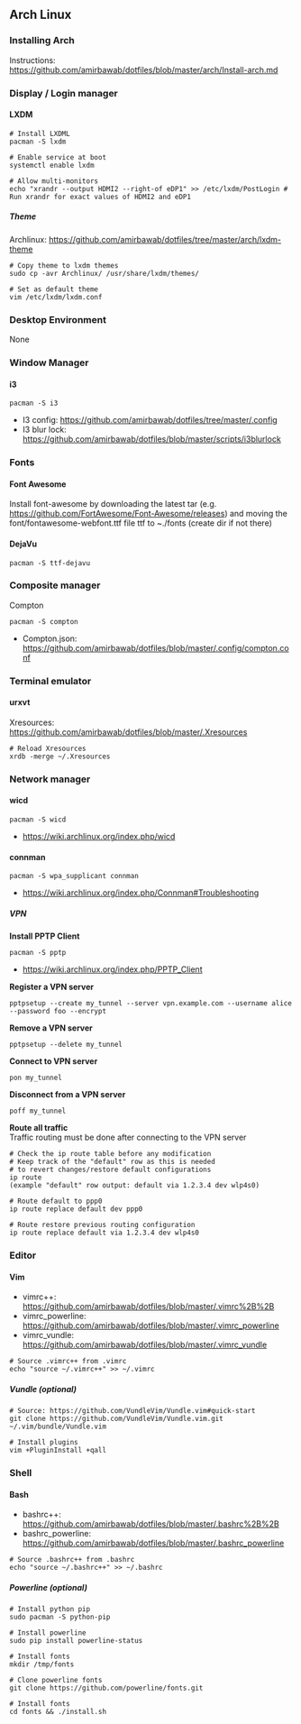 ## Arch Linux
### Installing Arch
Instructions: https://github.com/amirbawab/dotfiles/blob/master/arch/Install-arch.md

### Display / Login manager
#### LXDM
```
# Install LXDML
pacman -S lxdm

# Enable service at boot
systemctl enable lxdm

# Allow multi-monitors
echo "xrandr --output HDMI2 --right-of eDP1" >> /etc/lxdm/PostLogin # Run xrandr for exact values of HDMI2 and eDP1
```
##### Theme
Archlinux: https://github.com/amirbawab/dotfiles/tree/master/arch/lxdm-theme
```
# Copy theme to lxdm themes
sudo cp -avr Archlinux/ /usr/share/lxdm/themes/

# Set as default theme
vim /etc/lxdm/lxdm.conf
```

### Desktop Environment
None

### Window Manager
#### i3
```
pacman -S i3
```
* I3 config: https://github.com/amirbawab/dotfiles/tree/master/.config
* I3 blur lock: https://github.com/amirbawab/dotfiles/blob/master/scripts/i3blurlock

### Fonts
#### Font Awesome
Install font-awesome by downloading the latest tar (e.g. https://github.com/FortAwesome/Font-Awesome/releases) and moving the font/fontawesome-webfont.ttf file ttf to ~./fonts (create dir if not there)

#### DejaVu
```
pacman -S ttf-dejavu
```

### Composite manager
Compton
```
pacman -S compton
```
* Compton.json: https://github.com/amirbawab/dotfiles/blob/master/.config/compton.conf

### Terminal emulator
#### urxvt
Xresources: https://github.com/amirbawab/dotfiles/blob/master/.Xresources
```
# Reload Xresources
xrdb -merge ~/.Xresources
```

### Network manager
#### wicd
```
pacman -S wicd
```
* https://wiki.archlinux.org/index.php/wicd

#### connman
```
pacman -S wpa_supplicant connman
```
* https://wiki.archlinux.org/index.php/Connman#Troubleshooting

##### VPN
**Install PPTP Client**
```
pacman -S pptp
```
* https://wiki.archlinux.org/index.php/PPTP_Client

**Register a VPN server**
```
pptpsetup --create my_tunnel --server vpn.example.com --username alice --password foo --encrypt
```

**Remove a VPN server**
```
pptpsetup --delete my_tunnel
```

**Connect to VPN server**
```
pon my_tunnel
```

**Disconnect from a VPN server**
```
poff my_tunnel
```

**Route all traffic**  
Traffic routing must be done after connecting to the VPN server
```
# Check the ip route table before any modification
# Keep track of the "default" row as this is needed
# to revert changes/restore default configurations
ip route
(example "default" row output: default via 1.2.3.4 dev wlp4s0)

# Route default to ppp0
ip route replace default dev ppp0

# Route restore previous routing configuration
ip route replace default via 1.2.3.4 dev wlp4s0
```

### Editor
#### Vim
* vimrc++: https://github.com/amirbawab/dotfiles/blob/master/.vimrc%2B%2B
* vimrc_powerline: https://github.com/amirbawab/dotfiles/blob/master/.vimrc_powerline
* vimrc_vundle: https://github.com/amirbawab/dotfiles/blob/master/.vimrc_vundle
```
# Source .vimrc++ from .vimrc
echo "source ~/.vimrc++" >> ~/.vimrc
```

##### Vundle (optional)
```
# Source: https://github.com/VundleVim/Vundle.vim#quick-start
git clone https://github.com/VundleVim/Vundle.vim.git ~/.vim/bundle/Vundle.vim

# Install plugins
vim +PluginInstall +qall
```

### Shell
#### Bash
* bashrc++: https://github.com/amirbawab/dotfiles/blob/master/.bashrc%2B%2B
* bashrc_powerline: https://github.com/amirbawab/dotfiles/blob/master/.bashrc_powerline
```
# Source .bashrc++ from .bashrc
echo "source ~/.bashrc++" >> ~/.bashrc
```

##### Powerline (optional)
```
# Install python pip
sudo pacman -S python-pip

# Install powerline
sudo pip install powerline-status

# Install fonts
mkdir /tmp/fonts

# Clone powerline fonts
git clone https://github.com/powerline/fonts.git

# Install fonts
cd fonts && ./install.sh
```
